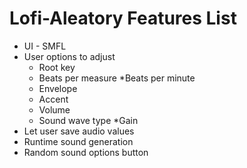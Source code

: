 # Lofi-Aleatory Features List #

* UI - SMFL
* User options to adjust 
  * Root key 
  * Beats per measure
  *Beats per minute 
  * Envelope
  * Accent
  * Volume 
  * Sound wave type
  *Gain
* Let user save audio values
* Runtime sound generation
* Random sound options button
